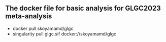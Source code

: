 ## The docker file for basic analysis for GLGC2023 meta-analysis

- docker pull skoyamamd/glgc
- singularity pull glgc.sif docker://skoyamamd/glgc


